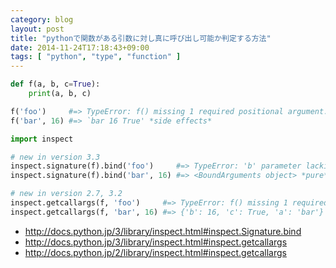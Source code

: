 ```yaml
---
category: blog
layout: post
title: "pythonで関数がある引数に対し真に呼び出し可能か判定する方法"
date: 2014-11-24T17:18:43+09:00
tags: [ "python", "type", "function" ]
---
```


``` python
def f(a, b, c=True):
    print(a, b, c)

f('foo')     #=> TypeError: f() missing 1 required positional argument: 'b'
f('bar', 16) #=> `bar 16 True' *side effects*

import inspect

# new in version 3.3
inspect.signature(f).bind('foo')     #=> TypeError: 'b' parameter lacking default value
inspect.signature(f).bind('bar', 16) #=> <BoundArguments object> *pure*

# new in version 2.7, 3.2
inspect.getcallargs(f, 'foo')     #=> TypeError: f() missing 1 required positional argument: 'b'
inspect.getcallargs(f, 'bar', 16) #=> {'b': 16, 'c': True, 'a': 'bar'} *pure*
```

-   <http://docs.python.jp/3/library/inspect.html#inspect.Signature.bind>
-   <http://docs.python.jp/3/library/inspect.html#inspect.getcallargs>
-   <http://docs.python.jp/2/library/inspect.html#inspect.getcallargs>
